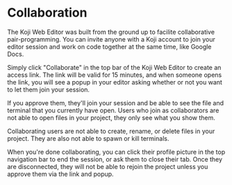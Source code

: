 # Collaboration

The Koji Web Editor was built from the ground up to facilite collaborative 
pair-programming. You can invite anyone with a Koji account to join your editor 
session and work on code together at the same time, like Google Docs.

Simply click "Collaborate" in the top bar of the Koji Web Editor to create an 
access link. The link will be valid for 15 minutes, and when someone opens the 
link, you will see a popup in your editor asking whether or not you want to let 
them join your session.

If you approve them, they'll join your session and be able to see the file and 
terminal that you currently have open. Users who join as collaborators are not 
able to open files in your project, they only see what you show them.

Collaborating users are not able to create, rename, or delete files in your
project. They are also not able to spawn or kill terminals.

When you're done collaborating, you can click their profile picture in the top 
navigation bar to end the session, or ask them to close their tab. Once they 
are disconnected, they will not be able to rejoin the project unless you 
approve them via the link and popup.
